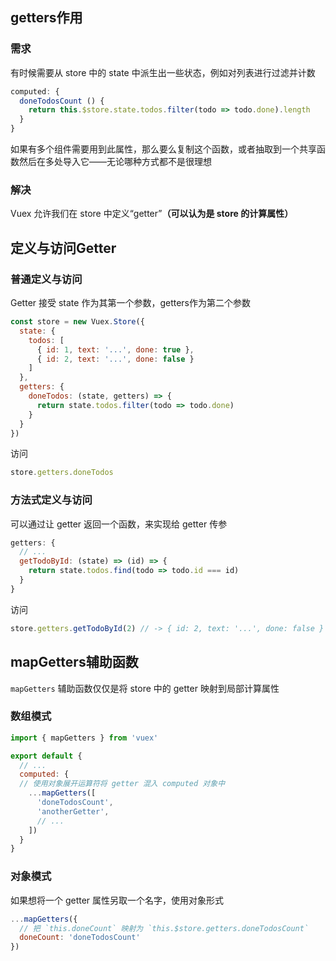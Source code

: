 ## getters作用

### 需求

有时候需要从 store 中的 state 中派生出一些状态，例如对列表进行过滤并计数

```js
computed: {
  doneTodosCount () {
    return this.$store.state.todos.filter(todo => todo.done).length
  }
}
```

如果有多个组件需要用到此属性，那么要么复制这个函数，或者抽取到一个共享函数然后在多处导入它——无论哪种方式都不是很理想

### 解决

Vuex 允许我们在 store 中定义“getter”**（可以认为是 store 的计算属性）**



## 定义与访问Getter

### 普通定义与访问

Getter 接受 state 作为其第一个参数，getters作为第二个参数

```js
const store = new Vuex.Store({
  state: {
    todos: [
      { id: 1, text: '...', done: true },
      { id: 2, text: '...', done: false }
    ]
  },
  getters: {
    doneTodos: (state, getters) => {
      return state.todos.filter(todo => todo.done)
    }
  }
})
```

访问

```js
store.getters.doneTodos
```

### 方法式定义与访问

可以通过让 getter 返回一个函数，来实现给 getter 传参

```js
getters: {
  // ...
  getTodoById: (state) => (id) => {
    return state.todos.find(todo => todo.id === id)
  }
}
```

访问

```js
store.getters.getTodoById(2) // -> { id: 2, text: '...', done: false }
```



## mapGetters辅助函数

`mapGetters` 辅助函数仅仅是将 store 中的 getter 映射到局部计算属性

### 数组模式

```js
import { mapGetters } from 'vuex'

export default {
  // ...
  computed: {
  // 使用对象展开运算符将 getter 混入 computed 对象中
    ...mapGetters([
      'doneTodosCount',
      'anotherGetter',
      // ...
    ])
  }
}
```

### 对象模式

如果想将一个 getter 属性另取一个名字，使用对象形式

```js
...mapGetters({
  // 把 `this.doneCount` 映射为 `this.$store.getters.doneTodosCount`
  doneCount: 'doneTodosCount'
})
```

